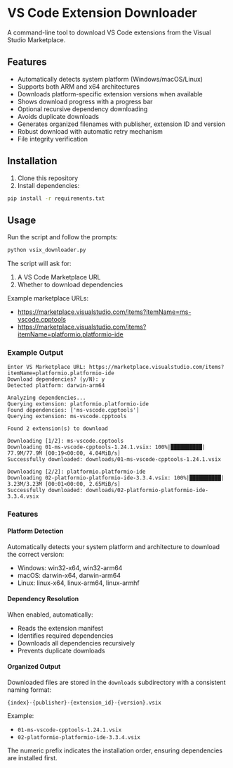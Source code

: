 # VS Code Extension Downloader

A command-line tool to download VS Code extensions from the Visual Studio Marketplace.

## Features

- Automatically detects system platform (Windows/macOS/Linux)
- Supports both ARM and x64 architectures
- Downloads platform-specific extension versions when available
- Shows download progress with a progress bar
- Optional recursive dependency downloading
- Avoids duplicate downloads
- Generates organized filenames with publisher, extension ID and version
- Robust download with automatic retry mechanism
- File integrity verification

## Installation

1. Clone this repository
2. Install dependencies:
```bash
pip install -r requirements.txt
```

## Usage

Run the script and follow the prompts:

```bash
python vsix_downloader.py
```

The script will ask for:
1. A VS Code Marketplace URL
2. Whether to download dependencies

Example marketplace URLs:
- https://marketplace.visualstudio.com/items?itemName=ms-vscode.cpptools
- https://marketplace.visualstudio.com/items?itemName=platformio.platformio-ide

### Example Output

```
Enter VS Marketplace URL: https://marketplace.visualstudio.com/items?itemName=platformio.platformio-ide
Download dependencies? (y/N): y
Detected platform: darwin-arm64

Analyzing dependencies...
Querying extension: platformio.platformio-ide
Found dependencies: ['ms-vscode.cpptools']
Querying extension: ms-vscode.cpptools

Found 2 extension(s) to download

Downloading [1/2]: ms-vscode.cpptools
Downloading 01-ms-vscode-cpptools-1.24.1.vsix: 100%|██████████| 77.9M/77.9M [00:19<00:00, 4.04MiB/s]
Successfully downloaded: downloads/01-ms-vscode-cpptools-1.24.1.vsix

Downloading [2/2]: platformio.platformio-ide
Downloading 02-platformio-platformio-ide-3.3.4.vsix: 100%|██████████| 3.23M/3.23M [00:01<00:00, 2.65MiB/s]
Successfully downloaded: downloads/02-platformio-platformio-ide-3.3.4.vsix
```

### Features

#### Platform Detection
Automatically detects your system platform and architecture to download the correct version:
- Windows: win32-x64, win32-arm64
- macOS: darwin-x64, darwin-arm64
- Linux: linux-x64, linux-arm64, linux-armhf

#### Dependency Resolution
When enabled, automatically:
- Reads the extension manifest
- Identifies required dependencies
- Downloads all dependencies recursively
- Prevents duplicate downloads

#### Organized Output
Downloaded files are stored in the `downloads` subdirectory with a consistent naming format:
```
{index}-{publisher}-{extension_id}-{version}.vsix
```
Example: 
- `01-ms-vscode-cpptools-1.24.1.vsix`
- `02-platformio-platformio-ide-3.3.4.vsix`

The numeric prefix indicates the installation order, ensuring dependencies are installed first.
